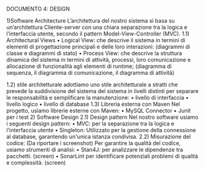 DOCUMENTO 4: DESIGN

1)Software Architecture
L’architettura del nostro sistema si basa su un’architettura Cliente-server con una chiara separazione tra la logica e l’interfaccia utente, secondo il pattern Model-View-Controller (MVC).
1.1)	Architectural Views
•	Logical View: che descrive il sistema in termini di elementi di progettazione principali e delle loro interazioni:
(diagrammi di classe e diagrammi di stato)
•	Process View: che descrive la struttura dinamica del sistema in termini di attività, processi, loro comunicazione e allocazione di funzionalità agli elementi di runtime;
(diagramma di sequenza, il diagramma di comunicazione, il diagramma di attività)

1.2)	stile architetturale
adottiamo uno stile architetturale a stratti che prevede la suddivisione del sistema del sistema in livelli distinti per separare le responsabilità e semplificare la manutenzione:
•	livello di interfaccia
•	livello logico
•	livello di database
1.3)	Libreria esterna con Maven
Nel progetto, usiamo librerie esterne con Maven:
•	MySQL Connector
•	Junit per i test
2) Software Design
2.1) Design pattern
Nel nostro software usiamo i seguenti design pattern:
•	MVC: per la separazione tra la logica e l'interfaccia utente
•	Singleton: Utilizzato per la gestione della connessione al database, garantendo un'unica istanza condivisa.
2.2) Misurazione del codice: (Da riportare i screenshot)
Per garantire la qualità del codice, usiamo strumenti di analisi:
•	Stan4J: per analizzare le dipendenze tra pacchetti.
(screen)
•	SonarLint per identificare potenziali problemi di qualità e complessità.
(screen)


